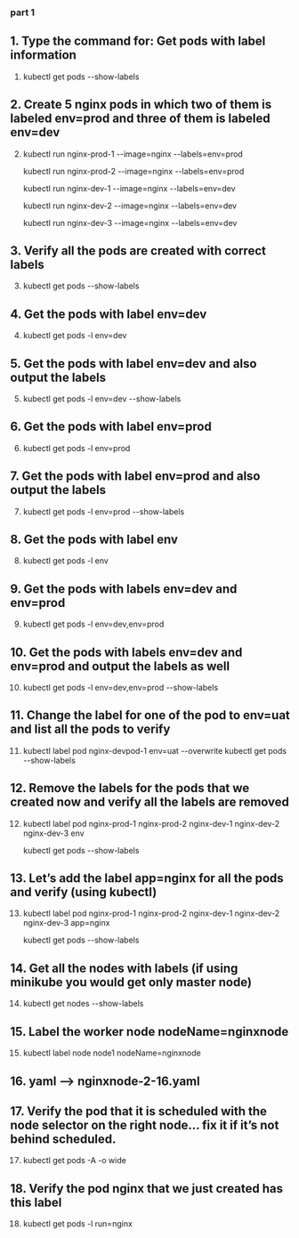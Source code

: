 ### part 1

## 1.  Type the command for: Get pods with label information
1.  kubectl get pods --show-labels

## 2.  Create 5 nginx pods in which two of them is labeled env=prod and three of them is labeled env=dev
2.  kubectl run nginx-prod-1 --image=nginx --labels=env=prod

    kubectl run nginx-prod-2 --image=nginx --labels=env=prod

    kubectl run nginx-dev-1 --image=nginx --labels=env=dev

    kubectl run nginx-dev-2 --image=nginx --labels=env=dev

    kubectl run nginx-dev-3 --image=nginx --labels=env=dev
	
## 3. 	Verify all the pods are created with correct labels
3.  kubectl get pods --show-labels

## 4. Get the pods with label env=dev
4. kubectl get pods -l env=dev

## 5. Get the pods with label env=dev and also output the labels
5. kubectl get pods -l env=dev --show-labels

## 6. Get the pods with label env=prod
6. kubectl get pods -l env=prod

## 7. Get the pods with label env=prod and also output the labels
7. kubectl get pods -l env=prod --show-labels

## 8. Get the pods with label env
8. kubectl get pods -l env

## 9. Get the pods with labels env=dev and env=prod
9. kubectl get pods -l env=dev,env=prod

## 10. Get the pods with labels env=dev and env=prod and output the labels as well
10. kubectl get pods -l env=dev,env=prod --show-labels

## 11. Change the label for one of the pod to env=uat and list all the pods to verify
11. kubectl label pod nginx-devpod-1 env=uat --overwrite kubectl get pods --show-labels

## 12. Remove the labels for the pods that we created now and verify all the labels are removed
12. kubectl label pod nginx-prod-1 nginx-prod-2 nginx-dev-1 nginx-dev-2 nginx-dev-3 env

    kubectl get pods --show-labels


## 13. Let’s add the label app=nginx for all the pods and verify (using kubectl)
13. kubectl label pod nginx-prod-1 nginx-prod-2 nginx-dev-1 nginx-dev-2 nginx-dev-3 app=nginx

    kubectl get pods --show-labels
	
## 14. Get all the nodes with labels (if using minikube you would get only master node)
14. kubectl get nodes --show-labels

## 15. Label the worker node nodeName=nginxnode
15. kubectl label node node1 nodeName=nginxnode

## 16. yaml --> nginxnode-2-16.yaml

## 17. Verify the pod that it is scheduled with the node selector on the right node… fix it if it’s not behind scheduled.
17. kubectl get pods -A -o wide

## 18. Verify the pod nginx that we just created has this label
18. kubectl get pods -l run=nginx


